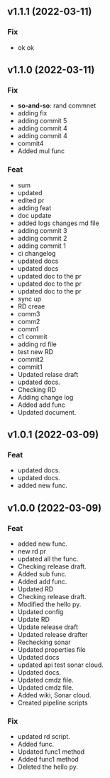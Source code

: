 ## v1.1.1 (2022-03-11)

### Fix

- ok ok

## v1.1.0 (2022-03-11)

### Fix

- **so-and-so**: rand commnet
- adding fix
- adding commit 5
- adding commit 4
- adding commit 4
- commit4
- Added mul func

### Feat

- sum
- updated
- edited pr
- adding feat
- doc update
- added logs changes md file
- adding commit 3
- adding commit 2
- adding commit 1
- ci changelog
- updated docs
- updated docs
- updated doc to the pr
- updated doc to the pr
- updated doc to the pr
- sync up
- RD creae
- comm3
- comm2
- comm1
- c1 commit
- adding rd file
- test new RD
- commit2
- commit1
- Updated relase draft
- updated docs.
- Checking RD
- Adding change log
- Added add func
- Updated document.

## v1.0.1 (2022-03-09)

### Feat

- updated docs.
- updated docs.
- added new func.

## v1.0.0 (2022-03-09)

### Feat

- added new func.
- new rd pr
- updated all the func.
- Checking release draft.
- Added sub func.
- Added add func.
- Updated RD
- Checking release draft.
- Modified the hello py.
- Updated config
- Update RD
- Update release draft
- Updated release drafter
- Rechecking sonar
- Updated properties file
- Updated docs
- updated api test sonar cloud.
- Updated docs.
- Updated cmdz file.
- Updated cmdz file.
- Added wiki, Sonar cloud.
- Created pipeline scripts

### Fix

- updated rd script.
- Added func.
- Updated func1 method
- Added func1 method
- Deleted the hello py.
